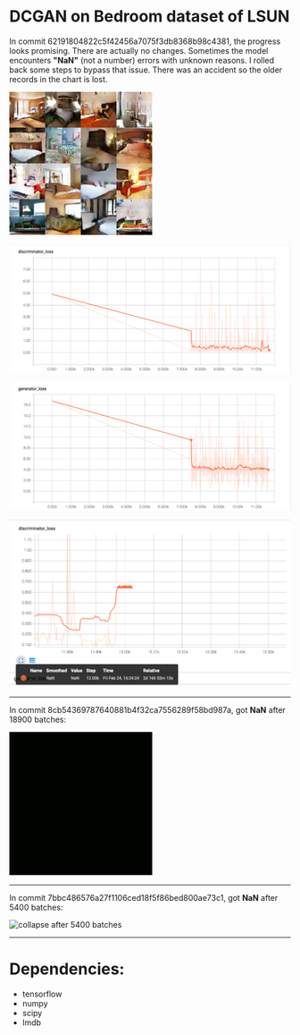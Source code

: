 # DCGAN on Bedroom dataset of LSUN

In commit 62191804822c5f42456a7075f3db8368b98c4381, the progress looks promising. There are actually no changes. Sometimes the model encounters **"NaN"** (not a number) errors with unknown reasons. I rolled back some steps to bypass that issue. There was an accident so the older records in the chart is lost.

![result after 11500 batches](/assets/batch_11500.png)

![discriminator loss](/assets/discriminator_11500.png)

![generator loss](/assets/generator_11500.png)

![nan](/assets/nan_11980.png)

---

In commit 8cb54369787640881b4f32ca7556289f58bd987a, got **NaN** after 18900 batches:

![collapse after 18900 batches](/assets/collapse_18900.gif)

---

In commit 7bbc486576a27f1106ced18f5f86bed800ae73c1, got **NaN** after 5400 batches:

![collapse after 5400 batches](/assets/collapse_5400.gif)

---

# Dependencies:

* tensorflow
* numpy
* scipy
* lmdb
